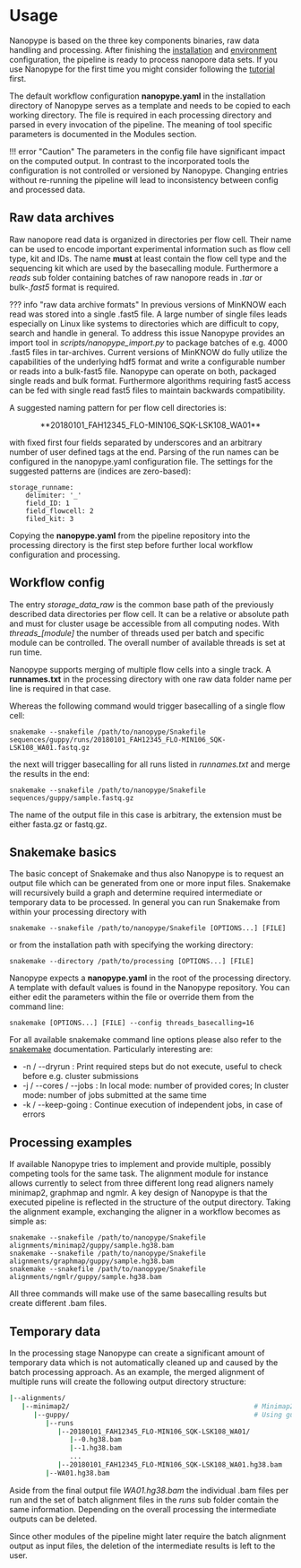 # Usage

Nanopype is based on the three key components binaries, raw data handling and processing. After finishing the [installation](../installation/prerequisites.md) and [environment](../installation/configuration.md) configuration, the pipeline is ready to process nanopore data sets. If you use Nanopype for the first time you might consider following the [tutorial](../examples/intro.md) first.

The default workflow configuration **nanopype.yaml** in the installation directory of Nanopype serves as a template and needs to be copied to each working directory. The file is required in each processing directory and parsed in every invocation of the pipeline. The meaning of tool specific parameters is documented in the Modules section.

!!! error "Caution"
    The parameters in the config file have significant impact on the computed output. In contrast to the incorporated tools the configuration is not controlled or versioned by Nanopype. Changing entries without re-running the pipeline will lead to inconsistency between config and processed data.


## Raw data archives

Raw nanopore read data is organized in directories per flow cell. Their name can be used to encode important experimental information such as flow cell type, kit and IDs. The name **must** at least contain the flow cell type and the sequencing kit which are used by the basecalling module. Furthermore a *reads* sub folder containing batches of raw nanopore reads in *.tar* or bulk-*.fast5* format is required.

??? info "raw data archive formats"
    In previous versions of MinKNOW each read was stored into a single .fast5 file. A large number of single files leads especially on Linux like systems to directories which are difficult to copy, search and handle in general. To address this issue Nanopype provides an import tool in *scripts/nanopype_import.py* to package batches of e.g. 4000 .fast5 files in tar-archives. Current versions of MinKNOW do fully utilize the capabilities of the underlying hdf5 format and write a configurable number or reads into a bulk-fast5 file.
    Nanopype can operate on both, packaged single reads and bulk format. Furthermore algorithms requiring fast5 access can be fed with single read fast5 files to maintain backwards compatibility.

A suggested naming pattern for per flow cell directories is:

<center>
**20180101_FAH12345_FLO-MIN106_SQK-LSK108_WA01**
</center>

with fixed first four fields separated by underscores and an arbitrary number of user defined tags at the end. Parsing of the run names can be configured in the nanopype.yaml configuration file. The settings for the suggested patterns are (indices are zero-based):

```
storage_runname:
    delimiter: '_'
    field_ID: 1
    field_flowcell: 2
    filed_kit: 3
```

Copying the **nanopype.yaml** from the pipeline repository into the processing directory is the first step before further local workflow configuration and processing.


## Workflow config

The entry *storage_data_raw* is the common base path of the previously described data directories per flow cell. It can be a relative or absolute path and must for cluster usage be accessible from all computing nodes.
With *threads_[module]* the number of threads used per batch and specific module can be controlled. The overall number of available threads is set at run time.

Nanopype supports merging of multiple flow cells into a single track. A **runnames.txt** in the processing directory with one raw data folder name per line is required in that case.

Whereas the following command would trigger basecalling of a single flow cell:

    snakemake --snakefile /path/to/nanopype/Snakefile sequences/guppy/runs/20180101_FAH12345_FLO-MIN106_SQK-LSK108_WA01.fastq.gz

the next will trigger basecalling for all runs listed in *runnames.txt* and merge the results in the end:

    snakemake --snakefile /path/to/nanopype/Snakefile sequences/guppy/sample.fastq.gz

The name of the output file in this case is arbitrary, the extension must be either fasta.gz or fastq.gz.


## Snakemake basics

The basic concept of Snakemake and thus also Nanopype is to request an output file which can be generated from one or more input files. Snakemake will recursively build a graph and determine required intermediate or temporary data to be processed. In general you can run Snakemake from within your processing directory with

    snakemake --snakefile /path/to/nanopype/Snakefile [OPTIONS...] [FILE]

or from the installation path with specifying the working directory:

    snakemake --directory /path/to/processing [OPTIONS...] [FILE]

Nanopype expects a **nanopype.yaml** in the root of the processing directory. A template with default values is found in the Nanopype repository. You can either edit the parameters within the file or override them from the command line:

    snakemake [OPTIONS...] [FILE] --config threads_basecalling=16

For all available snakemake command line options please also refer to the [snakemake](https://snakemake.readthedocs.io/en/stable) documentation. Particularly interesting are:

* -n / --dryrun : Print required steps but do not execute, useful to check before e.g. cluster submissions
* -j / --cores / --jobs : In local mode: number of provided cores; In cluster mode: number of jobs submitted at the same time
* -k / --keep-going : Continue execution of independent jobs, in case of errors


## Processing examples

If available Nanopype tries to implement and provide multiple, possibly competing tools for the same task. The alignment module for instance allows currently to select from three different long read aligners namely minimap2, graphmap and ngmlr.
A key design of Nanopype is that the executed pipeline is reflected in the structure of the output directory. Taking the alignment example, exchanging the aligner in a workflow becomes as simple as:

    snakemake --snakefile /path/to/nanopype/Snakefile alignments/minimap2/guppy/sample.hg38.bam
    snakemake --snakefile /path/to/nanopype/Snakefile alignments/graphmap/guppy/sample.hg38.bam
    snakemake --snakefile /path/to/nanopype/Snakefile alignments/ngmlr/guppy/sample.hg38.bam

All three commands will make use of the same basecalling results but create different .bam files.


## Temporary data

In the processing stage Nanopype can create a significant amount of temporary data which is not automatically cleaned up and caused by the batch processing approach. As an example, the merged alignment of multiple runs will create the following output directory structure:

```sh
|--alignments/
   |--minimap2/                                              # Minimap2 alignment
      |--guppy/                                              # Using guppy basecalling
         |--runs
            |--20180101_FAH12345_FLO-MIN106_SQK-LSK108_WA01/
               |--0.hg38.bam
               |--1.hg38.bam
               ...
            |--20180101_FAH12345_FLO-MIN106_SQK-LSK108_WA01.hg38.bam
         |--WA01.hg38.bam
```

Aside from the final output file *WA01.hg38.bam* the individual .bam files per run and the set of batch alignment files in the *runs* sub folder contain the same information. Depending on the overall processing the intermediate outputs can be deleted.

Since other modules of the pipeline might later require the batch alignment output as input files, the deletion of the intermediate results is left to the user.
